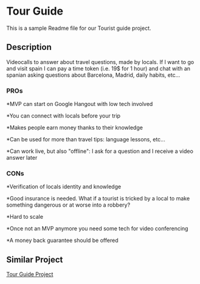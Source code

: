 # Tour Guide
This is a sample Readme file for our Tourist guide project.

## Description
Videocalls to answer about travel questions, made by locals. If I want to go and visit spain I can pay a time token (i.e. 19$ for 1 hour) and chat with an spanian asking questions about Barcelona, Madrid, daily habits, etc...

### PROs
*MVP can start on Google Hangout with low tech involved

*You can connect with locals before your trip

*Makes people earn money thanks to their knowledge

*Can be used for more than travel tips: language lessons, etc...

*Can work live, but also "offline": I ask for a question and I receive a video answer later

### CONs
*Verification of locals identity and knowledge

*Good insurance is needed. What if a tourist is tricked by a local to make something dangerous or at worse into a robbery?

*Hard to scale

*Once not an MVP anymore you need some tech for video conferencing

*A money back guarantee should be offered

## Similar Project
[Tour Guide Project](https://play.google.com/store/apps/details?id=com.icd.tourguide&hl=en_US)